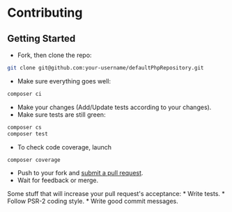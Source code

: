 # Contributing

## Getting Started
 * Fork, then clone the repo:
```bash
git clone git@github.com:your-username/defaultPhpRepository.git
````

 * Make sure everything goes well:
```bash
composer ci
```

 * Make your changes (Add/Update tests according to your changes).
 * Make sure tests are still green:
```bash
composer cs
composer test
```

 * To check code coverage, launch
```bash
composer coverage
```

 * Push to your fork and [submit a pull request](https://github.com/yoanm/defaultPhpRepository/compare/).
 * Wait for feedback or merge.

  Some stuff that will increase your pull request's acceptance:
    * Write tests.
    * Follow PSR-2 coding style.
    * Write good commit messages.
